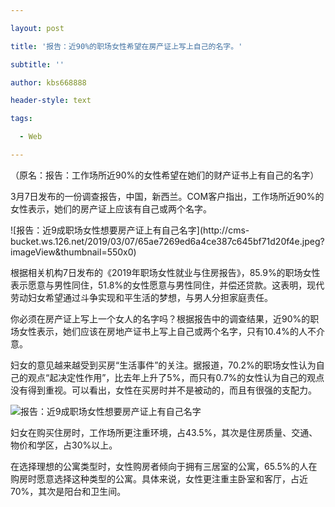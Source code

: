 ---
layout: post
title: '报告：近90%的职场女性希望在房产证上写上自己的名字。'
subtitle: ''
author: kbs668888
header-style: text
tags:
  - Web
---
（原名：报告：工作场所近90%的女性希望在她们的财产证书上有自己的名字）

3月7日发布的一份调查报告，中国，新西兰。COM客户指出，工作场所近90%的女性表示，她们的房产证上应该有自己或两个名字。

![报告：近9成职场女性想要房产证上有自己名字](http://cms-
bucket.ws.126.net/2019/03/07/65ae7269ed6a4ce387c645bf71d20f4e.jpeg?imageView&thumbnail=550x0)  

根据相关机构7日发布的《2019年职场女性就业与住房报告》，85.9%的职场女性表示愿意与男性同住，51.8%的女性愿意与男性同住，并偿还贷款。这表明，现代劳动妇女希望通过斗争实现和平生活的梦想，与男人分担家庭责任。

你必须在房产证上写上一个女人的名字吗？根据报告中的调查结果，近90%的职场女性表示，她们应该在房地产证书上写上自己或两个名字，只有10.4%的人不介意。

妇女的意见越来越受到买房“生活事件”的关注。据报道，70.2%的职场女性认为自己的观点“起决定性作用”，比去年上升了5%，而只有0.7%的女性认为自己的观点没有得到重视。可以看出，女性在买房时并不是被动的，而且有很强的支配力。

![报告：近9成职场女性想要房产证上有自己名字](http://dingyue.ws.126.net/pQTQqkqKDiO3uSZfcaZDscvxLtrCu9wMR8QMmGhmS80kk1551935014249.jpg)

妇女在购买住房时，工作场所更注重环境，占43.5%，其次是住房质量、交通、物价和学区，占30%以上。

在选择理想的公寓类型时，女性购房者倾向于拥有三居室的公寓，65.5%的人在购房时愿意选择这种类型的公寓。具体来说，女性更注重主卧室和客厅，占近70%，其次是阳台和卫生间。

